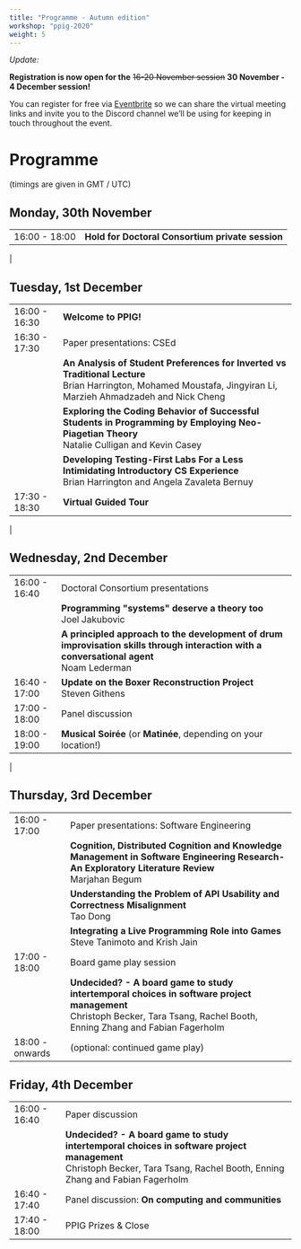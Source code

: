 ```yaml
---
title: "Programme - Autumn edition"
workshop: "ppig-2020"
weight: 5
---
```


*Update:*

**Registration is now open for the** ~~16-20 November session~~ **30 November - 4 December session!**

You can register for free via [Eventbrite](https://www.eventbrite.com/e/ppig-2020-tickets-125206129905) so we can share the virtual meeting links and invite you to the Discord channel we’ll be using for keeping in touch throughout the event.


# Programme

(timings are given in GMT / UTC)

<style>
.workshop-content table th:first-of-type {
  min-width: 100px;
}
td em {
  padding-left: 6px;
}
</style>

## Monday, 30th November

|               |                   |
| ------------- | ----------------- |
| 16:00 - 18:00 | **Hold for Doctoral Consortium private session** |
|

## Tuesday, 1st December

|               |                   |
| ------------- | ----------------- |
| 16:00 - 16:30 | **Welcome to PPIG!** |
| 16:30 - 17:30 | Paper presentations: CSEd |
|               | **An Analysis of Student Preferences for Inverted vs Traditional Lecture** <br> Brian Harrington, Mohamed Moustafa, Jingyiran Li, Marzieh Ahmadzadeh and Nick Cheng |
|               | **Exploring the Coding Behavior of Successful Students in Programming by Employing Neo-Piagetian Theory** <br> Natalie Culligan and Kevin Casey |
|               | **Developing Testing-First Labs For a Less Intimidating Introductory CS Experience** <br> Brian Harrington and Angela Zavaleta Bernuy |
| 17:30 - 18:30 | **Virtual Guided Tour** |
|


## Wednesday, 2nd December

|               |           |
| ------------- | --------- |
| 16:00 - 16:40 | Doctoral Consortium presentations |
|               | **Programming "systems" deserve a theory too** <br> Joel Jakubovic |
|               | **A principled approach to the development of drum improvisation skills through interaction with a conversational agent** <br> Noam Lederman |
| 16:40 - 17:00 | **Update on the Boxer Reconstruction Project** <br> Steven Githens
| 17:00 - 18:00 | Panel discussion |
| 18:00 - 19:00 | **Musical Soirée** (or **Matinée**, depending on your location!) |
|


## Thursday, 3rd December

|               |           |
| ------------- | --------- |
| 16:00 - 17:00 | Paper presentations: Software Engineering |
|               | **Cognition, Distributed Cognition and Knowledge Management in Software Engineering Research-An Exploratory Literature Review** <br> Marjahan Begum |
|               | **Understanding the Problem of API Usability and Correctness Misalignment** <br> Tao Dong |
|               | **Integrating a Live Programming Role into Games** <br> Steve Tanimoto and Krish Jain |
| 17:00 - 18:00 | Board game play session |
|               | **Undecided? - A board game to study intertemporal choices in software project management** <br> Christoph Becker, Tara Tsang, Rachel Booth, Enning Zhang and Fabian Fagerholm |
| 18:00 - onwards | (optional: continued game play) |


## Friday, 4th December

|               |           |
| ------------- | --------- |
| 16:00 - 16:40 | Paper discussion |
|               | **Undecided? - A board game to study intertemporal choices in software project management** <br> Christoph Becker, Tara Tsang, Rachel Booth, Enning Zhang and Fabian Fagerholm |
| 16:40 - 17:40 | Panel discussion: **On computing and communities** |
| 17:40 - 18:00 | PPIG Prizes & Close |
